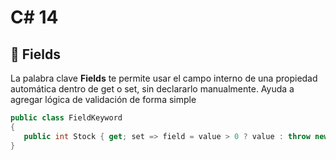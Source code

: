# C# 14

## 🔧 Fields

La palabra clave **Fields** te permite usar el campo interno de una propiedad automática dentro de get o set, sin declararlo manualmente. Ayuda a agregar lógica de validación de forma simple

```csharp
public class FieldKeyword
{
   public int Stock { get; set => field = value > 0 ? value : throw new ArgumentOutOfRangeException(nameof(value), "Stock must be greater than 0"); }
}
```